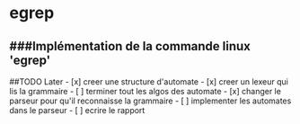 # egrep
###Implémentation de la commande linux 'egrep'
 ---

##TODO Later
    - [x] creer une structure d'automate
    - [x] creer un lexeur qui lis la grammaire
    - [ ] terminer tout les algos des automate
    - [x] changer le parseur pour qu'il reconnaisse la grammaire
    - [ ] implementer les automates dans le parseur
    - [ ] ecrire le rapport
